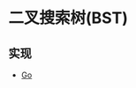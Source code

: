 # 二叉搜索树(BST)

## 实现

- [Go](https://github.com/pojozhang/playground/blob/master/solutions/go/src/playground/structure/tree/binary_search_tree.go)
